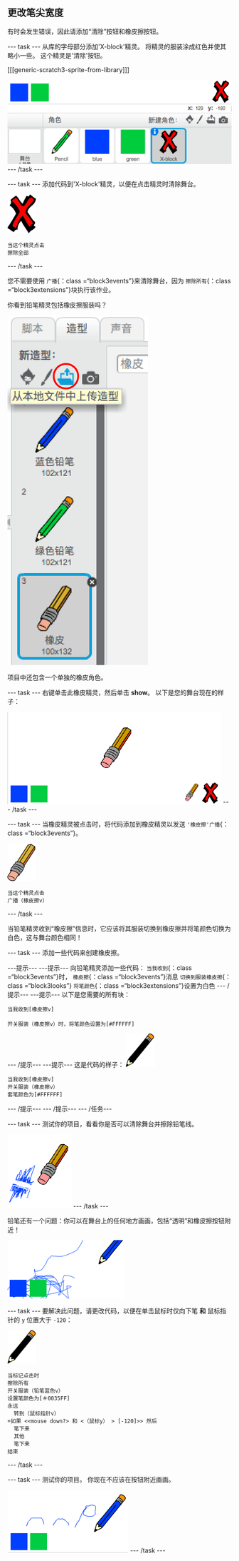 ## 更改笔尖宽度

有时会发生错误，因此请添加“清除”按钮和橡皮擦按钮。

\--- task \--- 从库的字母部分添加'X-block'精灵。 将精灵的服装涂成红色并使其略小一些。 这个精灵是'清除'按钮。

[[[generic-scratch3-sprite-from-library]]]

![截屏](images/paint-x.png) \--- /task \---

\--- task \--- 添加代码到'X-block'精灵，以便在点击精灵时清除舞台。

![交叉](images/cross.png)

```blocks3
当这个精灵点击
擦除全部
```

\--- /task \---

您不需要使用 `广播`{：class =“block3events”}来清除舞台，因为 `擦除所有`{：class =“block3extensions”}块执行该作业。

你看到铅笔精灵包括橡皮擦服装吗？

![截屏](images/paint-eraser-costume.png)

项目中还包含一个单独的橡皮角色。

\--- task \--- 右键单击此橡皮精灵，然后单击 **show**。 以下是您的舞台现在的样子：

![截屏](images/paint-eraser-stage.png) \--- /task \---

\--- task \--- 当橡皮精灵被点击时，将代码添加到橡皮精灵以发送 `'橡皮擦'广播`{：class =“block3events”}。

![橡皮](images/eraser.png)

```blocks3
当这个精灵点击
广播（橡皮擦v）
```

\--- /task \---

当铅笔精灵收到“橡皮擦”信息时，它应该将其服装切换到橡皮擦并将笔颜色切换为白色，这与舞台颜色相同！

\--- task \--- 添加一些代码来创建橡皮擦。

\---提示\--- \---提示\--- 向铅笔精灵添加一些代码： `当我收到`{：class =“block3events”}时， `橡皮擦`{：class =“block3events”}消息 `切换到服装橡皮擦`{：class =“block3looks”} `将笔颜色`{：class =“block3extensions”}设置为白色 \--- /提示\--- \---提示\--- 以下是您需要的所有块：

```blocks3
当我收到[橡皮擦v]

开关服装（橡皮擦v）时，将笔颜色设置为[#FFFFFF]

```

\--- /提示\--- \---提示\--- 这是代码的样子： ![铅笔](images/pencil.png)

```blocks3
当我收到[橡皮擦v]
开关服装（橡皮擦v）
套笔颜色为[#FFFFFF]
```

\--- /提示\--- \--- /提示\--- \--- /任务\---

\--- task \--- 测试你的项目，看看你是否可以清除舞台并擦除铅笔线。

![截屏](images/paint-erase-test.png) \--- /task \---

铅笔还有一个问题：你可以在舞台上的任何地方画画，包括“透明”和橡皮擦按钮附近！

![截屏](images/paint-draw-problem.png)

\--- task \--- 要解决此问题，请更改代码，以便在单击鼠标时仅向下笔 **和** 鼠标指针的 `y` 位置大于 `-120`：

![铅笔](images/pencil.png)

```blocks3
当标记点击时
擦除所有
开关服装（铅笔蓝色v）
设置笔颜色为[＃0035FF]
永远
  转到（鼠标指针v）
+如果 <<mouse down?> 和 <（鼠标y） > [-120]>> 然后 
  笔下来
  其他
  笔下来
结束
```

\--- /task \---

\--- task \--- 测试你的项目。 你现在不应该在按钮附近画画。

![截屏](images/paint-fixed.png) \--- /task \---